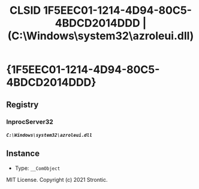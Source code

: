 ﻿---
title: "CLSID 1F5EEC01-1214-4D94-80C5-4BDCD2014DDD | (C:\\Windows\\system32\\azroleui.dll)"
excerpt: What is COM-Object CLSID 1F5EEC01-1214-4D94-80C5-4BDCD2014DDD?
---

# {1F5EEC01-1214-4D94-80C5-4BDCD2014DDD}


## Registry


### InprocServer32

##### `C:\Windows\system32\azroleui.dll`

## Instance

* Type: `__ComObject`

MIT License. Copyright (c) 2021 Strontic.


